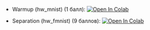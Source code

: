 * Warmup (hw_mnist) (1 балл): [![Open In Colab](https://colab.research.google.com/assets/colab-badge.svg)](https://colab.research.google.com/github/girafe-ai/natural-language-processing/blob/25s_ml_trainings_3/homeworks/hw01_classification/01_hw_mnist_classification.ipynb)

* Separation (hw_fmnist) (9 баллов): [![Open In Colab](https://colab.research.google.com/assets/colab-badge.svg)](https://colab.research.google.com/github/girafe-ai/natural-language-processing/blob/25s_ml_trainings_3/homeworks/hw01_classification/02_hw_fmnist_classification.ipynb)